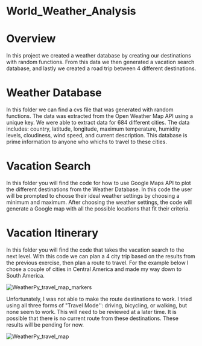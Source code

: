 # World_Weather_Analysis

# Overview
In this project we created a weather database by creating our destinations with random functions. From this data we then generated a vacation search database, and lastly we created a road trip between 4 different destinations.

# Weather Database
In this folder we can find a cvs file that was generated with random functions. The data was extracted from the Open Weather Map API using a unique key. We were able to extract data for 684 different cities. The data includes: country, latitude, longitude, maximum temperature, humidity levels, cloudiness, wind speed, and current description. This database is prime information to anyone who whichs to travel to these cities.

# Vacation Search
In this folder you will find the code for how to use Google Maps API to plot the different destinations from the Weather Database.
In this code the user will be prompted to choose their ideal weather settings by choosing a minimum and maximum. After choosing the weather settings, the code will generate a Google map with all the possible locations that fit their criteria.


# Vacation Itinerary
In this folder you will find the code that takes the vacation search to the next level. With this code we can plan a 4 city trip based on the results from the previous exercise, then plan a route to travel. For the example below I chose a couple of cities in Central America and made my way down to South America.

![WeatherPy_travel_map_markers](https://user-images.githubusercontent.com/95899763/153818710-242ba3f2-5a2c-491b-844c-25cb0ffc9920.png)

Unfortunately, I was not able to make the route destinations to work. I tried using all three forms of "Travel Mode'': driving, bicycling, or walking, but none seem to work. This will need to be reviewed at a later time. It is possible that there is no current route from these destinations. These results will be pending for now.

![WeatherPy_travel_map](https://user-images.githubusercontent.com/95899763/153818792-947e5f9c-82ca-4e8b-9012-93f724d2c003.PNG)
